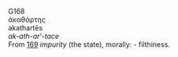 G168  
ἀκαθάρτης  
akathartēs  
*ak-ath-ar‘-tace*  
From [169](g0169) *impurity* (the state), morally: - filthiness.  
